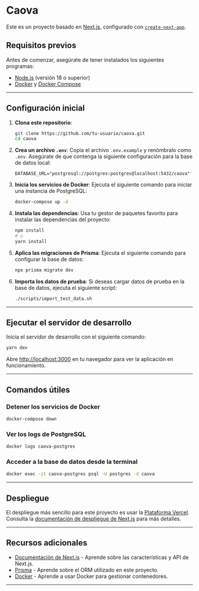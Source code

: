 # Caova

Este es un proyecto basado en [Next.js](https://nextjs.org), configurado con [`create-next-app`](https://nextjs.org/docs/app/api-reference/cli/create-next-app).

## Requisitos previos

Antes de comenzar, asegúrate de tener instalados los siguientes programas:

- [Node.js](https://nodejs.org/) (versión 18 o superior)
- [Docker](https://www.docker.com/) y [Docker Compose](https://docs.docker.com/compose/)

---

## Configuración inicial

1. **Clona este repositorio**:

   ```bash
   git clone https://github.com/tu-usuario/caova.git
   cd caova
   ```

2. **Crea un archivo `.env`**:
   Copia el archivo `.env.example` y renómbralo como `.env`. Asegúrate de que contenga la siguiente configuración para la base de datos local:

   ```properties
   DATABASE_URL="postgresql://postgres:postgres@localhost:5432/caova"
   ```

3. **Inicia los servicios de Docker**:
   Ejecuta el siguiente comando para iniciar una instancia de PostgreSQL:

   ```bash
   docker-compose up -d
   ```

4. **Instala las dependencias**:
   Usa tu gestor de paquetes favorito para instalar las dependencias del proyecto:

   ```bash
   npm install
   # o
   yarn install
   ```

5. **Aplica las migraciones de Prisma**:
   Ejecuta el siguiente comando para configurar la base de datos:

   ```bash
   npx prisma migrate dev
   ```

6. **Importa los datos de prueba**:
   Si deseas cargar datos de prueba en la base de datos, ejecuta el siguiente script:
   ```bash
   ./scripts/import_test_data.sh
   ```

---

## Ejecutar el servidor de desarrollo

Inicia el servidor de desarrollo con el siguiente comando:

```bash
yarn dev
```

Abre [http://localhost:3000](http://localhost:3000) en tu navegador para ver la aplicación en funcionamiento.

---

## Comandos útiles

### Detener los servicios de Docker

```bash
docker-compose down
```

### Ver los logs de PostgreSQL

```bash
docker logs caova-postgres
```

### Acceder a la base de datos desde la terminal

```bash
docker exec -it caova-postgres psql -U postgres -d caova
```

---

## Despliegue

El despliegue más sencillo para este proyecto es usar la [Plataforma Vercel](https://vercel.com/). Consulta la [documentación de despliegue de Next.js](https://nextjs.org/docs/app/building-your-application/deploying) para más detalles.

---

## Recursos adicionales

- [Documentación de Next.js](https://nextjs.org/docs) - Aprende sobre las características y API de Next.js.
- [Prisma](https://www.prisma.io/docs) - Aprende sobre el ORM utilizado en este proyecto.
- [Docker](https://docs.docker.com/) - Aprende a usar Docker para gestionar contenedores.

---

